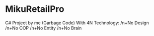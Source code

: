 # MikuRetailPro
C# Project by me (Garbage Code)
With 4N Technology:
/n+No Design
/n+No OOP
/n+No Entity
/n+No Brain

